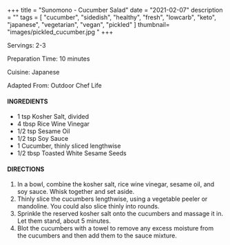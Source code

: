 +++
title = "Sunomono - Cucumber Salad"
date = "2021-02-07"
description = ""
tags = [
    "cucumber",
    "sidedish",
    "healthy",
    "fresh",
    "lowcarb",
    "keto",
    "japanese",
    "vegetarian",
    "vegan",
    "pickled"
]
thumbnail= "images/pickled_cucumber.jpg "
+++

Servings: 2-3 <!--more-->

Preparation Time: 10 minutes 

Cuisine: Japanese 

Adapted From: Outdoor Chef Life 

#### INGREDIENTS 

* 1 tsp Kosher Salt, divided 
* 4 tbsp Rice Wine Vinegar
* 1/2 tsp Sesame Oil 
* 1/2 tsp Soy Sauce 
* 1 Cucumber, thinly sliced lengthwise
* 1/2 tbsp Toasted White Sesame Seeds

#### DIRECTIONS 

1. In a bowl, combine the kosher salt, rice wine vinegar, sesame oil, and soy sauce. Whisk together and set aside.  
2. Thinly slice the cucumbers lengthwise, using a vegetable peeler or mandoline. You could also slice thinly into rounds.  
3. Sprinkle the reserved kosher salt onto the cucumbers and massage it in. Let them stand, about 5 minutes. 
4. Blot the cucumbers with a towel to remove any excess moisture from the cucumbers and then add them to the sauce mixture. 
